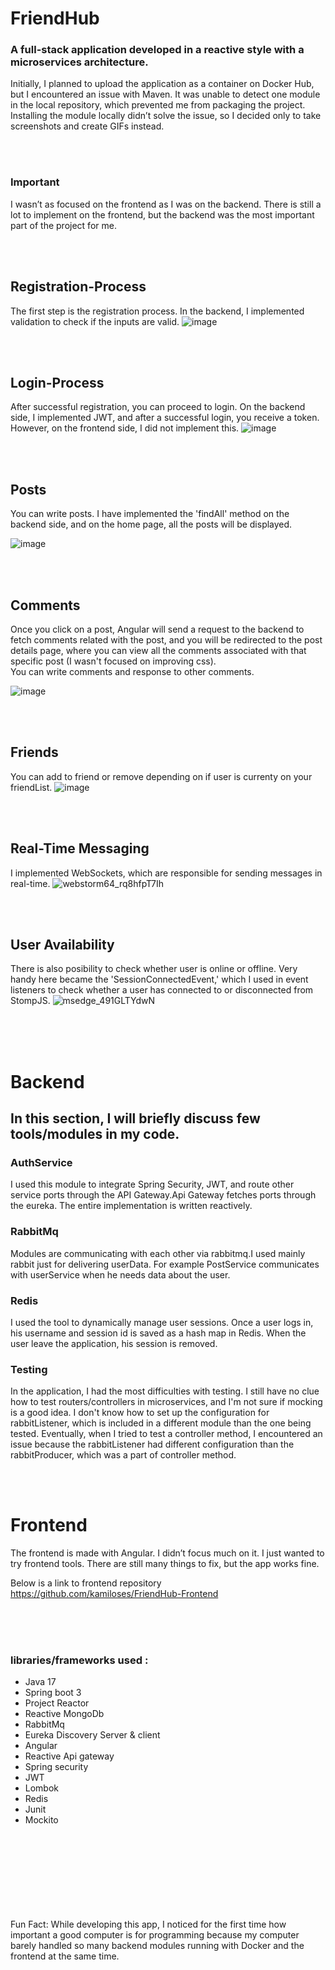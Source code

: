 <h1>FriendHub</h1>
<h3>
A full-stack application developed in a reactive style with a microservices architecture.
</h3>

<p>
Initially, I planned to upload the application as a container on Docker Hub, but I encountered an issue with Maven. 
It was unable to detect one module in the local repository, which prevented me from packaging the project. 
Installing the module locally didn’t solve the issue, so I decided only to take screenshots and create GIFs instead.
</p>
<br><br>
<h3>Important</h3>
<p>
I wasn’t as focused on the frontend as I was on the backend. There is still a lot to implement on the frontend, 
but the backend was the most important part of the project for me.
</p>


<br><br><h2>Registration-Process</h2>
The first step is the registration process. In the backend, I implemented validation to check if the inputs are valid.
![image](https://github.com/user-attachments/assets/1bd10fa2-d058-4970-b405-3e852e7a99a5)




<br><br> <h2>Login-Process</h2>
After successful registration, you can proceed to login. On the backend side, I implemented JWT, and after a successful login,
you receive a token. However, on the frontend side, I did not implement this.
![image](https://github.com/user-attachments/assets/d09dd208-7f34-43bb-8468-1edcc635f409)




<br><br><h2>Posts</h2>
You can write posts. I have implemented the 'findAll' method on the backend side, and on the home page, all the posts will be displayed.

![image](https://github.com/user-attachments/assets/b6e31f35-5db8-4c63-94fb-f8a07689bcf9)





<br><br><h2>Comments</h2>

Once you click on a post, Angular will send a request to the backend to fetch comments related with the post, and you will be redirected to the post details page, where you can view all the comments associated with that specific post (I wasn't focused on improving css).
<br>You can write comments and response to other comments.

![image](https://github.com/user-attachments/assets/885024a9-80d3-4b7b-8693-ff8848ce785b)



<br><br> <h2>Friends</h2>
You can add to friend or remove depending on if user is currenty on your friendList.
![image](https://github.com/user-attachments/assets/70cfc394-df8d-4d9b-9c48-7306fe38d6fd)


<br><br><h2>Real-Time Messaging</h2>
I implemented WebSockets, which are responsible for sending messages in real-time.
![webstorm64_rq8hfpT7Ih](https://github.com/user-attachments/assets/e2142e01-05f5-4a9f-b7f1-a24527ee048c)




<br><br><h2>User Availability</h2>
There is also posibility to check whether user is online or offline.
Very handy here became the 'SessionConnectedEvent,' which I used in event listeners to check whether a user has connected to or disconnected from StompJS.
![msedge_491GLTYdwN](https://github.com/user-attachments/assets/704f98c4-51ac-4f0f-83e4-a422708e4ba3)



<br><br><br>

<h1>Backend</h1>
<h2>In this section, I will briefly discuss few tools/modules in my code.</h2>




<h3><b>AuthService</b></h3> I used this module to integrate Spring Security, JWT, and route other service ports through the API Gateway.Api Gateway fetches ports through the eureka. The entire implementation is written reactively.


<h3><b>RabbitMq</b></h1>Modules are communicating with each other via rabbitmq.I used mainly rabbit just for delivering userData. For example PostService communicates with userService when he
needs data about the user.


<h3> Redis </h3> I used the tool to dynamically manage user sessions. Once a user logs in, his username and session id is saved as a hash map in Redis. When the user leave the application, his session is removed.

<h3>Testing</h3>In the application, I had the most difficulties with testing. I still have no clue how to test routers/controllers in microservices, and I'm not sure if mocking is a good idea. I don't know how to set up the configuration for rabbitListener, which is included in a different module than the one being tested. Eventually, when I tried to test a controller method, I encountered an issue because the rabbitListener had  different configuration than the rabbitProducer, which was a part of controller method.


<br><br><h1>Frontend</h1>
The frontend is made with Angular. I didn’t focus much on it. I just wanted to try frontend tools. 
There are still many things to fix, but the app works fine.

Below is a link to frontend repository<br>
https://github.com/kamiloses/FriendHub-Frontend



<br><br><br>
<h3>libraries/frameworks used :</h3>

- Java 17
- Spring boot 3
- Project Reactor
- Reactive MongoDb
- RabbitMq
- Eureka Discovery Server & client
- Angular
- Reactive Api gateway
- Spring security
- JWT
- Lombok
- Redis
- Junit
- Mockito


<br><br><br><br><br><br><br><br>
Fun Fact: While developing this app, I noticed for the first time how important a good computer is for programming because my computer barely handled so many backend modules running with Docker and the frontend at the same time.


